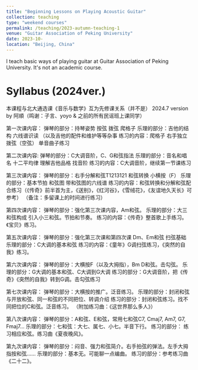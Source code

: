 ```yaml
---
title: "Beginning Lessons on Playing Acoustic Guitar"
collection: teaching
type: "weekend courses"
permalink: /teaching/2023-autumn-teaching-1
venue: "Guitar Association of Peking University"
date: 2023-10-
location: "Beijing, China"
---
```


I teach basic ways of playing guitar at Guitar Association of Peking University. It's not an academic course.

Syllabus (2024ver.)
======
本课程与北大通选课《音乐与数学》互为先修课关系（并不是）
2024.7 version by 阿順（鸣谢：子言、yoyo & 之前的所有民谣班上课同学）

第一次课内容：
弹琴的部分：持琴姿势 按弦 拨弦 爬格子
乐理的部分：吉他的结构 六线谱识读 （以及吉他的配件和维护等等杂事
练习的内容：爬格子 右手独立拨弦（空弦） 单音曲子练习

第二次课内容:
弹琴的部分：C大调音阶，C、G和弦指法
乐理的部分：音名和唱名 十二平均律 理解吉他品格 找音阶
练习的内容：C大调音阶，继续第一节课练习

第三次课内容：
弹琴的部分：右手分解和弦T1213121 和弦转换 小横按（F）
乐理的部分：基本节拍 和弦图 带和弦图的六线谱
练习的内容：和弦转换和分解和弦配合练习（《传奇》前半首为主，《送别》，《红河谷》，《雪绒花》，《友谊地久天长》可参考）
（备注：多留课上的时间进行练习）

第四次课内容：
弹琴的部分：强化第三次课内容，Am和弦。
乐理的部分：大三和弦构成 引入小三和弦。节拍和节奏。
练习的内容：《传奇》整首歌上手练习。《宝贝》练习。

第五次课内容：
弹琴的部分：强化第三次课和第四次课 Dm、Em和弦 扫弦基础
乐理的部分：C大调的基本和弦 
练习的内容：《童年》G调扫弦练习，《突然的自我》练习。

第六次课内容：
弹琴的部分：大横按F（以及大拇指），Bm  D和弦。击勾弦。
乐理的部分：G大调的基本和弦、C大调到G大调
练习的部分：G大调音阶，把《传奇》《突然的自我》转到G调。击勾弦练习

第七次课内容：
弹琴的部分：大横按的推广。泛音练习。
乐理的部分：封闭和弦与开放和弦、同一和弦的不同把位、转调介绍
练习的部分：封闭和弦练习。找不同把位的C和弦。泛音练习。
           （附加练习曲：《这世界那么多人》）

第八次课内容：
	弹琴的部分：A和弦、E和弦，常用七和弦C7, Cmaj7, Am7, G7, Fmaj7…
	乐理的部分：七和弦：大七、属七、小七。半音下行。
	练习的部分： 练习相应和弦。练习曲《夏夜晚风》。

第九次课内容：
	弹琴的部分：闷音、强力和弦简介。右手拍弦的弹法。左手大拇指按和弦……
	乐理的部分：基本无。可能聊一点编曲。
	练习的部分：参考练习曲《二十二》。
